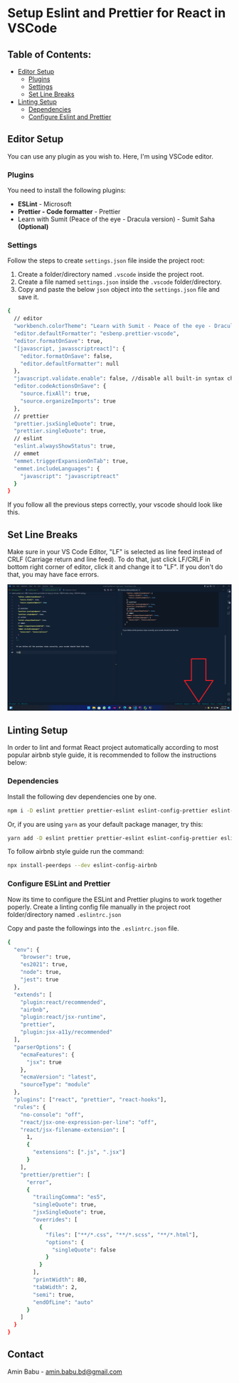 <!-- Project Title -->

# Setup Eslint and Prettier for React in VSCode

<!-- Table of Contents -->

## Table of Contents:

- [Editor Setup](#editor-setup)
  - [Plugins](#plugins)
  - [Settings](#settings)
  - [Set Line Breaks](#set-line-breaks)
- [Linting Setup](#)
  - [Dependencies](#)
  - [Configure Eslint and Prettier](#)

<!-- Editor Setup -->

## Editor Setup

You can use any plugin as you wish to. Here, I'm using VSCode editor.

### Plugins

You need to install the following plugins:

- **ESLint** - Microsoft
- **Prettier - Code formatter** - Prettier
- Learn with Sumit (Peace of the eye - Dracula version) - Sumit Saha **(Optional)**

### Settings

Follow the steps to create `settings.json` file inside the project root:

1. Create a folder/directory named `.vscode` inside the project root.
2. Create a file named `settings.json` inside the `.vscode` folder/directory.
3. Copy and paste the below `json` object into the `settings.json` file and save it.

```sh
{
  // editor
  "workbench.colorTheme": "Learn with Sumit - Peace of the eye - Dracula version",
  "editor.defaultFormatter": "esbenp.prettier-vscode",
  "editor.formatOnSave": true,
  "[javascript, javasscriptreact]": {
    "editor.formatOnSave": false,
    "editor.defaultFormatter": null
  },
  "javascript.validate.enable": false, //disable all built-in syntax checking
  "editor.codeActionsOnSave": {
    "source.fixAll": true,
    "source.organizeImports": true
  },
  // prettier
  "prettier.jsxSingleQuote": true,
  "prettier.singleQuote": true,
  // eslint
  "eslint.alwaysShowStatus": true,
  // emmet
  "emmet.triggerExpansionOnTab": true,
  "emmet.includeLanguages": {
    "javascript": "javascriptreact"
  }
}
```

If you follow all the previous steps correctly, your vscode should look like this.

## Set Line Breaks

Make sure in your VS Code Editor, "LF" is selected as line feed instead of CRLF (Carriage return and line feed). To do that, just click LF/CRLF in bottom right corner of editor, click it and change it to "LF". If you don't do that, you may have face errors.

<img src="./assets/images/eslint-prettier-window.png" style="max-width: 100%; height: auto; object-fit: cover;" />

## Linting Setup

In order to lint and format React project automatically according to most popular airbnb style guide, it is recommended to follow the instructions below:

### Dependencies

Install the following dev dependencies one by one.

```sh
npm i -D eslint prettier prettier-eslint eslint-config-prettier eslint-plugin-prettier
```

Or, if you are using `yarn` as your default package manager, try this:

```sh
yarn add -D eslint prettier prettier-eslint eslint-config-prettier eslint-plugin-prettier
```

To follow airbnb style guide run the command:

```sh
npx install-peerdeps --dev eslint-config-airbnb
```

### Configure ESLint and Prettier

Now its time to configure the ESLint and Prettier plugins to work together poperly. Create a linting config file manually in the project root folder/directory named `.eslintrc.json`

Copy and paste the followings into the `.eslintrc.json` file.

```sh
{
  "env": {
    "browser": true,
    "es2021": true,
    "node": true,
    "jest": true
  },
  "extends": [
    "plugin:react/recommended",
    "airbnb",
    "plugin:react/jsx-runtime",
    "prettier",
    "plugin:jsx-a11y/recommended"
  ],
  "parserOptions": {
    "ecmaFeatures": {
      "jsx": true
    },
    "ecmaVersion": "latest",
    "sourceType": "module"
  },
  "plugins": ["react", "prettier", "react-hooks"],
  "rules": {
    "no-console": "off",
    "react/jsx-one-expression-per-line": "off",
    "react/jsx-filename-extension": [
      1,
      {
        "extensions": [".js", ".jsx"]
      }
    ],
    "prettier/prettier": [
      "error",
      {
        "trailingComma": "es5",
        "singleQuote": true,
        "jsxSingleQuote": true,
        "overrides": [
          {
            "files": ["**/*.css", "**/*.scss", "**/*.html"],
            "options": {
              "singleQuote": false
            }
          }
        ],
        "printWidth": 80,
        "tabWidth": 2,
        "semi": true,
        "endOfLine": "auto"
      }
    ]
  }
}

```

## Contact

Amin Babu - <a href="mailto:amin.babu.bd@gmail.com">amin.babu.bd@gmail.com</a>
